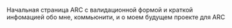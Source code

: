 Начальная страница ARC с валидационной формой и краткой инфомацией обо мне, коммьюнити, и о моем будущем проекте для ARC
